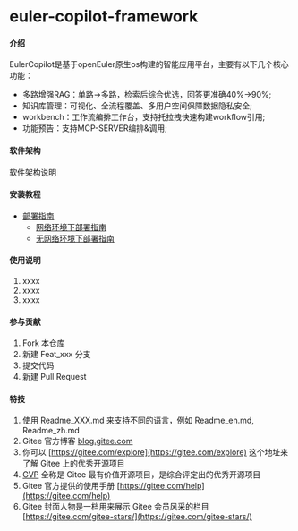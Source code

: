 # euler-copilot-framework

#### 介绍
EulerCopilot是基于openEuler原生os构建的智能应用平台，主要有以下几个核心功能：
- 多路增强RAG：单路->多路，检索后综合优选，回答更准确40%->90%;
- 知识库管理：可视化、全流程覆盖、多用户空间保障数据隐私安全;
- workbench：工作流编排工作台，支持托拉拽快速构建workflow引用;
- 功能预告：支持MCP-SERVER编排&调用;

#### 软件架构
软件架构说明


#### 安装教程

- [部署指南](./docs/user-guide/部署指南)
  - [网络环境下部署指南](./docs/user-guide/部署指南/网络环境下部署指南.md)
  - [无网络环境下部署指南](./docs/user-guide/部署指南/无网络环境下部署指南.md)

#### 使用说明

1.  xxxx
2.  xxxx
3.  xxxx

#### 参与贡献

1.  Fork 本仓库
2.  新建 Feat_xxx 分支
3.  提交代码
4.  新建 Pull Request


#### 特技

1.  使用 Readme\_XXX.md 来支持不同的语言，例如 Readme\_en.md, Readme\_zh.md
2.  Gitee 官方博客 [blog.gitee.com](https://blog.gitee.com)
3.  你可以 [https://gitee.com/explore](https://gitee.com/explore) 这个地址来了解 Gitee 上的优秀开源项目
4.  [GVP](https://gitee.com/gvp) 全称是 Gitee 最有价值开源项目，是综合评定出的优秀开源项目
5.  Gitee 官方提供的使用手册 [https://gitee.com/help](https://gitee.com/help)
6.  Gitee 封面人物是一档用来展示 Gitee 会员风采的栏目 [https://gitee.com/gitee-stars/](https://gitee.com/gitee-stars/)